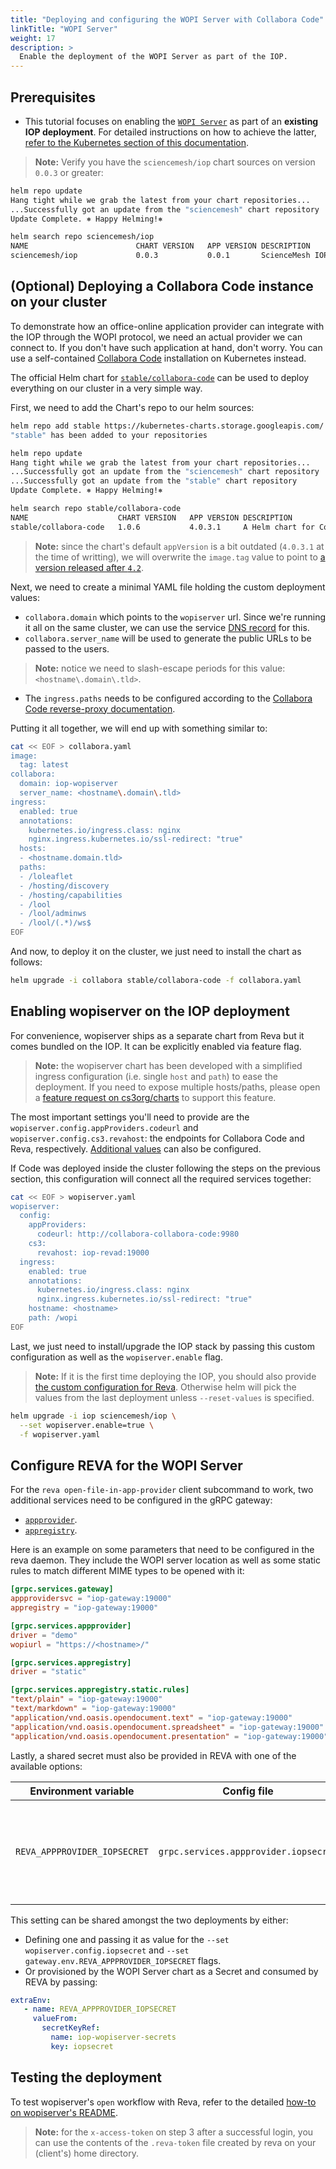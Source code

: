 ```yaml
---
title: "Deploying and configuring the WOPI Server with Collabora Code"
linkTitle: "WOPI Server"
weight: 17
description: >
  Enable the deployment of the WOPI Server as part of the IOP.
---
```


## Prerequisites

- This tutorial focuses on enabling the [`WOPI Server`](https://github.com/cs3org/wopiserver) as part of an **existing IOP deployment**. For detailed instructions on how to achieve the latter, [refer to the Kubernetes section of this documentation](https://developer.sciencemesh.io/docs/iop/deployment/kubernetes).

> **Note:** Verify you have the `sciencemesh/iop` chart sources on version `0.0.3` or greater:

```bash
helm repo update
Hang tight while we grab the latest from your chart repositories...
...Successfully got an update from the "sciencemesh" chart repository
Update Complete. ⎈ Happy Helming!⎈

helm search repo sciencemesh/iop
NAME                    	CHART VERSION	APP VERSION	DESCRIPTION
sciencemesh/iop         	0.0.3        	0.0.1      	ScienceMesh IOP is the reference Federated Scie...
```

## (Optional) Deploying a Collabora Code instance on your cluster

To demonstrate how an office-online application provider can integrate with the IOP through the WOPI protocol, we need an actual provider we can connect to. If you don't have such application at hand, don't worry. You can use a self-contained [Collabora Code](https://www.collaboraoffice.com/code/) installation on Kubernetes instead.

The official Helm chart for [`stable/collabora-code`](https://hub.helm.sh/charts/stable/collabora-code) can be used to deploy everything on our cluster in a very simple way.

First, we need to add the Chart's repo to our helm sources:

```bash
helm repo add stable https://kubernetes-charts.storage.googleapis.com/
"stable" has been added to your repositories

helm repo update
Hang tight while we grab the latest from your chart repositories...
...Successfully got an update from the "sciencemesh" chart repository
...Successfully got an update from the "stable" chart repository
Update Complete. ⎈ Happy Helming!⎈

helm search repo stable/collabora-code
NAME                 	CHART VERSION	APP VERSION	DESCRIPTION
stable/collabora-code	1.0.6        	4.0.3.1    	A Helm chart for Collabora Office - CODE-Edition
```

> **Note:** since the chart's default `appVersion` is a bit outdated (`4.0.3.1` at the time of writting), we will overwrite the `image.tag` value to point to [a version released after `4.2`](https://hub.docker.com/r/collabora/code/tags).

Next, we need to create a minimal YAML file holding the custom deployment values:

- `collabora.domain` which points to the `wopiserver` url. Since we're running it all on the same cluster, we can use the service [DNS record](https://kubernetes.io/docs/concepts/services-networking/dns-pod-service/#services) for this.
- `collabora.server_name` will be used to generate the public URLs to be passed to the users.

> **Note:** notice we need to slash-escape periods for this value: `<hostname\.domain\.tld>`.

- The `ingress.paths` needs to be configured according to the [Collabora Code reverse-proxy documentation](https://www.collaboraoffice.com/code/apache-reverse-proxy/).

Putting it all together, we will end up with something similar to:

```bash
cat << EOF > collabora.yaml
image:
  tag: latest
collabora:
  domain: iop-wopiserver
  server_name: <hostname\.domain\.tld>
ingress:
  enabled: true
  annotations:
    kubernetes.io/ingress.class: nginx
    nginx.ingress.kubernetes.io/ssl-redirect: "true"
  hosts:
  - <hostname.domain.tld>
  paths:
  - /loleaflet
  - /hosting/discovery
  - /hosting/capabilities
  - /lool
  - /lool/adminws
  - /lool/(.*)/ws$
EOF
```

And now, to deploy it on the cluster, we just need to install the chart as follows:

```bash
helm upgrade -i collabora stable/collabora-code -f collabora.yaml
```

## Enabling wopiserver on the IOP deployment

For convenience, wopiserver ships as a separate chart from Reva but it comes bundled on the IOP. It can be explicitly enabled via feature flag.

> **Note:** the wopiserver chart has been developed with a simplified ingress configuration (i.e. single `host` and `path`) to ease the deployment. If you need to expose multiple hosts/paths, please open a [feature request on cs3org/charts](https://github.com/cs3org/charts/issues/new) to support this feature.

The most important settings you'll need to provide are the `wopiserver.config.appProviders.codeurl` and `wopiserver.config.cs3.revahost`: the endpoints for Collabora Code and Reva, respectively. [Additional values](https://github.com/cs3org/wopiserver/blob/master/wopiserver.conf) can also be configured.

If Code was deployed inside the cluster following the steps on the previous section, this configuration will connect all the required services together:

```bash
cat << EOF > wopiserver.yaml
wopiserver:
  config:
    appProviders:
      codeurl: http://collabora-collabora-code:9980
    cs3:
      revahost: iop-revad:19000
  ingress:
    enabled: true
    annotations:
      kubernetes.io/ingress.class: nginx
      nginx.ingress.kubernetes.io/ssl-redirect: "true"
    hostname: <hostname>
    path: /wopi
EOF
```

Last, we just need to install/upgrade the IOP stack by passing this custom configuration as well as the `wopiserver.enable` flag.

> **Note:** If it is the first time deploying the IOP, you should also provide [the custom configuration for Reva](https://developer.sciencemesh.io/docs/iop/deployment/kubernetes/#configuring-an-iop-deployment). Otherwise helm will pick the values from the last deployment unless `--reset-values` is specified.

```bash
helm upgrade -i iop sciencemesh/iop \
  --set wopiserver.enable=true \
  -f wopiserver.yaml
```

## Configure REVA for the WOPI Server

For the `reva open-file-in-app-provider` client subcommand to work, two additional services need to be configured in the gRPC gateway:

- [`appprovider`](https://reva.link/docs/config/grpc/services/appprovider/).
- [`appregistry`](https://reva.link/docs/config/grpc/services/appregistry/).

Here is an example on some parameters that need to be configured in the reva daemon. They include the WOPI server location as well as some static rules to match different MIME types to be opened with it:

```toml
[grpc.services.gateway]
appprovidersvc = "iop-gateway:19000"
appregistry = "iop-gateway:19000"

[grpc.services.appprovider]
driver = "demo"
wopiurl = "https://<hostname>/"

[grpc.services.appregistry]
driver = "static"

[grpc.services.appregistry.static.rules]
"text/plain" = "iop-gateway:19000"
"text/markdown" = "iop-gateway:19000"
"application/vnd.oasis.opendocument.text" = "iop-gateway:19000"
"application/vnd.oasis.opendocument.spreadsheet" = "iop-gateway:19000"
"application/vnd.oasis.opendocument.presentation" = "iop-gateway:19000"
```

Lastly, a shared secret must also be provided in REVA with one of the available options:

| Environment variable         | Config file                           | Value                                                          |
|------------------------------|---------------------------------------|----------------------------------------------------------------|
| `REVA_APPPROVIDER_IOPSECRET` | `grpc.services.appprovider.iopsecret` | Shared secret used to connect REVA with the WOPI Server.       |

This setting can be shared amongst the two deployments by either:

- Defining one and passing it as value for the `--set wopiserver.config.iopsecret` and `--set gateway.env.REVA_APPPROVIDER_IOPSECRET` flags.
- Or provisioned by the WOPI Server chart as a Secret and consumed by REVA by passing:

```yaml
extraEnv:
   - name: REVA_APPPROVIDER_IOPSECRET
     valueFrom:
       secretKeyRef:
         name: iop-wopiserver-secrets
         key: iopsecret
```

## Testing the deployment

To test wopiserver's `open` workflow with Reva, refer to the detailed [how-to on wopiserver's README](https://github.com/cs3org/wopiserver#test-the-open-workflow-with-reva).

> **Note:** for the `x-access-token` on step 3 after a successful login, you can use the contents of the `.reva-token` file created by reva on your (client's) home directory.

